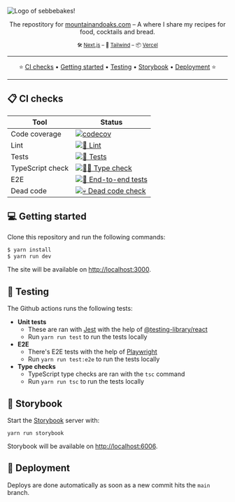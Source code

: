 ![Logo of sebbebakes!](https://i.imgur.com/tO6MyhE.png)

<p align="center">
  The repostitory for <a href="https://mountainandoaks.com">mountainandoaks.com</a> – A where I share my recipes for food, cocktails and bread.
</p>

<p align="center">
  <sub>🛠️ <a href="https://nextjs.org">Next.js</a>  – 💅 <a href="https://tailwindcss.com">Tailwind</a>  – 📦 <a href="https://vercel.com">Vercel</a></sub>
</p>

---

<p align="center">
  ⭐️ <a href="#-ci-checks">CI checks</a> • <a href="#-getting-started">Getting started</a> • <a href="#-testing">Testing</a> • <a href="#-storybook">Storybook</a> • <a href="#-deployment">Deployment</a> ⭐️
</p>

---

## 📋 CI checks

| Tool             | Status                                                                                                                                                                                               |
| ---------------- | ---------------------------------------------------------------------------------------------------------------------------------------------------------------------------------------------------- |
| Code coverage    | [![codecov](https://codecov.io/gh/sebastianekstrom/sebbebakes/branch/main/graph/badge.svg?token=83G7VKF6FS)](https://codecov.io/gh/sebastianekstrom/sebbebakes)                                      |
| Lint             | [![💅 Lint](https://github.com/sebastianekstrom/sebbebakes/actions/workflows/lint.yml/badge.svg)](https://github.com/sebastianekstrom/sebbebakes/actions/workflows/lint.yml)                         |
| Tests            | [![🧪 Tests](https://github.com/sebastianekstrom/sebbebakes/actions/workflows/test.yml/badge.svg)](https://github.com/sebastianekstrom/sebbebakes/actions/workflows/test.yml)                        |
| TypeScript check | [![🕵🏻 Type check](https://github.com/sebastianekstrom/sebbebakes/actions/workflows/type-check.yml/badge.svg)](https://github.com/sebastianekstrom/sebbebakes/actions/workflows/type-check.yml)       |
| E2E              | [![👀 End-to-end tests](https://github.com/sebastianekstrom/sebbebakes/actions/workflows/playwright.yml/badge.svg)](https://github.com/sebastianekstrom/sebbebakes/actions/workflows/playwright.yml) |
| Dead code        | [![💀 Dead code check](https://github.com/sebastianekstrom/sebbebakes/actions/workflows/dead-code.yml/badge.svg)](https://github.com/sebastianekstrom/sebbebakes/actions/workflows/dead-code.yml)    |

## 💻 Getting started

Clone this repository and run the following commands:

```bash
$ yarn install
$ yarn run dev
```

The site will be available on [http://localhost:3000](http://localhost:3000).

## 🧪 Testing

The Github actions runs the following tests:

- **Unit tests**
  - These are ran with [Jest](https://jestjs.io/) with the help of [@testing-library/react](https://testing-library.com/docs/react-testing-library/intro/)
  - Run `yarn run test` to run the tests locally
- **E2E**
  - There's E2E tests with the help of [Playwright](https://playwright.dev/)
  - Run `yarn run test:e2e` to run the tests locally
- **Type checks**
  - TypeScript type checks are ran with the `tsc` command
  - Run `yarn run tsc` to run the tests locally

## 🎨 Storybook

Start the [Storybook](https://storybook.js.org/) server with:

```
yarn run storybook
```

Storybook will be available on [http://localhost:6006](http://localhost:6006).

## 🚢 Deployment

Deploys are done automatically as soon as a new commit hits the `main` branch.
